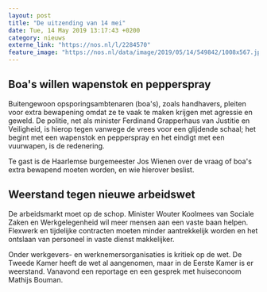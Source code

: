 ```yaml
---
layout: post
title: "De uitzending van 14 mei"
date: Tue, 14 May 2019 13:17:43 +0200
category: nieuws
externe_link: "https://nos.nl/l/2284570"
feature_image: "https://nos.nl/data/image/2019/05/14/549842/1008x567.jpg"
---
```


<h2>Boa's willen wapenstok en pepperspray</h2>
<p>Buitengewoon opsporingsambtenaren (boa's), zoals handhavers, pleiten voor extra bewapening omdat ze te vaak te maken krijgen met agressie en geweld. De politie, net als minister Ferdinand Grapperhaus van Justitie en Veiligheid, is hierop tegen vanwege de vrees voor een glijdende schaal; het begint met een wapenstok en pepperspray en het eindigt met een vuurwapen, is de redenering.</p>
<p>Te gast is de Haarlemse burgemeester Jos Wienen over de vraag of boa's extra bewapend moeten worden, en wie hierover beslist.</p>
<h2>Weerstand tegen nieuwe arbeidswet</h2>
<p>De arbeidsmarkt moet op de schop. Minister Wouter Koolmees van Sociale Zaken en Werkgelegenheid wil meer mensen aan een vaste baan helpen. Flexwerk en tijdelijke contracten moeten minder aantrekkelijk worden en het ontslaan van personeel in vaste dienst makkelijker.</p>
<p>Onder werkgevers- en werknemersorganisaties is kritiek op de wet. De Tweede Kamer heeft de wet al aangenomen, maar in de Eerste Kamer is er weerstand. Vanavond een reportage en een gesprek met huiseconoom Mathijs Bouman.</p>
